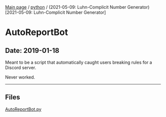 [Main page](/) / [python](/python) / (2021-05-09: Luhn-Complicit Number Generator)[2021-05-09: Luhn-Complicit Number Generator]

# AutoReportBot

## Date: 2019-01-18

Meant to be a script that automatically caught users breaking rules for a Discord server.

Never worked.

-----

## Files

[AutoReportBot.py](AutoReportBot.py)
